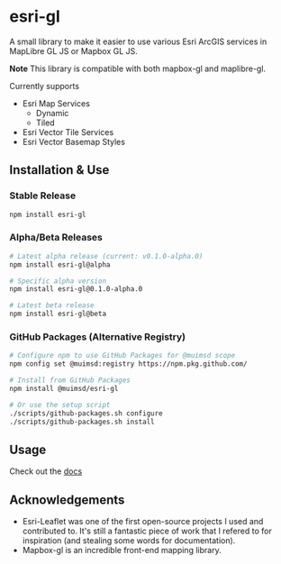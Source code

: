 # esri-gl
A small library to make it easier to use various Esri ArcGIS services in MapLibre GL JS or Mapbox GL JS.

**Note** This library is compatible with both mapbox-gl and maplibre-gl.

Currently supports
- Esri Map Services
  - Dynamic
  - Tiled
- Esri Vector Tile Services
- Esri Vector Basemap Styles

## Installation & Use

### Stable Release
```bash
npm install esri-gl
```

### Alpha/Beta Releases
```bash
# Latest alpha release (current: v0.1.0-alpha.0)
npm install esri-gl@alpha

# Specific alpha version
npm install esri-gl@0.1.0-alpha.0

# Latest beta release  
npm install esri-gl@beta
```

### GitHub Packages (Alternative Registry)
```bash
# Configure npm to use GitHub Packages for @muimsd scope
npm config set @muimsd:registry https://npm.pkg.github.com/

# Install from GitHub Packages
npm install @muimsd/esri-gl

# Or use the setup script
./scripts/github-packages.sh configure
./scripts/github-packages.sh install
```

## Usage
Check out the [docs](https://frontiersi.github.io/esri-gl/)

## Acknowledgements
- Esri-Leaflet was one of the first open-source projects I used and contributed to. It's still a fantastic piece of work that I refered to for inspiration (and stealing some words for documentation).
- Mapbox-gl is an incredible front-end mapping library.